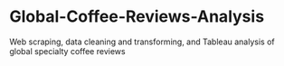 # Global-Coffee-Reviews-Analysis
Web scraping, data cleaning and transforming, and Tableau analysis of global specialty coffee reviews
